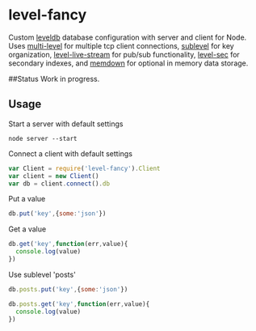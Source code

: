 # level-fancy
Custom [leveldb](https://github.com/rvagg/node-levelup) database configuration with server and client for Node. Uses [multi-level](https://github.com/juliangruber/multilevel) 
for multiple tcp client connections, [sublevel](https://github.com/dominictarr/level-sublevel) for key organization, 
[level-live-stream](https://github.com/dominictarr/level-live-stream) for pub/sub functionality,
[level-sec](https://github.com/juliangruber/level-sec) for secondary indexes,
and [memdown](https://github.com/rvagg/memdown) for optional in memory data storage. 

##Status
Work in progress. 

## Usage 
Start a server with default settings

```
node server --start
```

Connect a client with default settings

```js
var Client = require('level-fancy').Client
var client = new Client()
var db = client.connect().db
```

Put a value

```js
db.put('key',{some:'json'})

```
Get a value 

```js
db.get('key',function(err,value){
  console.log(value)
})

```

Use sublevel 'posts'

```js
db.posts.put('key',{some:'json'})

db.posts.get('key',function(err,value){
  console.log(value)
})

```



